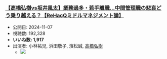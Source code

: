 ### [【高橋弘樹vs坂井風太】業務過多・若手離職...中間管理職の悲哀どう乗り越える？【ReHacQミドルマネジメント論】](https://www.youtube.com/watch?v=o2_g5mw4G64)
-   公開日: 2024-11-07
-   視聴数: 192,328
-   **いいね数: 1,917**
-   出演者: 小林祐児, 浜田敬子, 濱松誠, [高橋弘樹](/rehacq_fan/people/高橋弘樹 "wikilink")
    - [![](https://img.youtube.com/vi/o2_g5mw4G64/hqdefault.jpg)](https://www.youtube.com/watch?v=o2_g5mw4G64)
